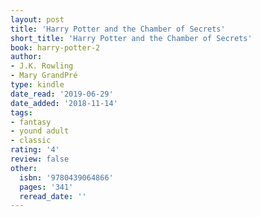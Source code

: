 ```yaml
---
layout: post
title: 'Harry Potter and the Chamber of Secrets'
short_title: 'Harry Potter and the Chamber of Secrets'
book: harry-potter-2
author:
- J.K. Rowling
- Mary GrandPré
type: kindle
date_read: '2019-06-29'
date_added: '2018-11-14'
tags:
- fantasy
- yound adult
- classic
rating: '4'
review: false
other:
  isbn: '9780439064866'
  pages: '341'
  reread_date: ''
---
```

